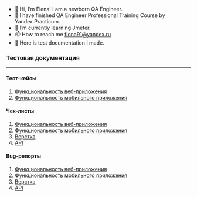 - 👋 Hi, I’m Elena! I am a newborn QA Engineer. 
- 👀 I have finished QA Engineer Professional Training Course by Yandex.Practicum.
- 🌱 I’m currently learning Jmeter.
- 📫 How to reach me fiona91@yandex.ru
- 💼 Here is test documentation I made.


###  Тестовая документация ###
***
#### Тест-кейсы #####

1.	[Функциональность веб-приложения](test_cases/test_cases.md)  
2.	<a href="https://github.com/ShapovalovaEV/test/blob/main/test_cases/test_cases.md#abcd"> Функциональность мобильного приложения </a>

#### Чек-листы #####

1. [Функциональность веб-приложения](check_lists/check_list.md)
2.	<a href="https://github.com/ShapovalovaEV/test/blob/main/check_lists/check_list.md#a"> Функциональность мобильного приложения </a>
3.	<a href="https://github.com/ShapovalovaEV/test/blob/main/check_lists/check_list.md#b"> Верстка </a>
4.	<a href="https://github.com/ShapovalovaEV/test/blob/main/check_lists/check_list.md#c"> API </a>

#### Bug-репорты #####

1.	[Функциональность веб-приложения](bug_reports/bug_reports.md)
2.	<a href="https://github.com/ShapovalovaEV/test/blob/main/bug_reports/bug_reports.md#a"> Функциональность мобильного приложения </a>
3.	<a href="https://github.com/ShapovalovaEV/test/blob/main/bug_reports/bug_reports.md#b"> Верстка </a>
4.	<a href="https://github.com/ShapovalovaEV/test/blob/main/bug_reports/bug_reports.md#c"> API </a>

<!---
ShapovalovaEV/ShapovalovaEV is a ✨ special ✨ repository because its `README.md` (this file) appears on your GitHub profile.
You can click the Preview link to take a look at your changes.
--->



